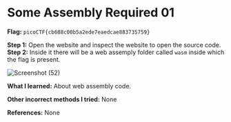 # Some Assembly Required 01
**Flag:** `picoCTF{cb688c00b5a2ede7eaedcae883735759}` <br>

**Step 1:**
Open the website and inspect the website to open the source code.<br>
**Step 2:**
Inside it there will be a web assemply folder called `wasm` inside which the flag is present.<br>

![Screenshot (52)](https://github.com/user-attachments/assets/cd934557-1aff-40a6-aaf8-dfb96cce492f)

**What I learned:** 
About web assembly code. <br>

**Other incorrect methods I tried:** 
None<br>

**References:**
None<br>

